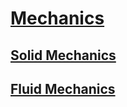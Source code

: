 # [Mechanics](http://benjaminklassen.com)

## [Solid Mechanics](SolidMechanics.html)

## [Fluid Mechanics](FluidMechanics.html)
